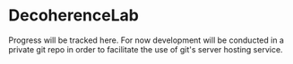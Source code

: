 # DecoherenceLab

Progress will be tracked here. 
For now development will be conducted in a private git repo in order to facilitate the use of git's server hosting service. 
